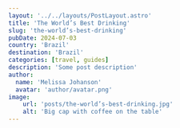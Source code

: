 ```yaml
---
layout: '../../layouts/PostLayout.astro'
title: 'The World’s Best Drinking'
slug: 'the-world’s-best-drinking'
pubDate: 2024-07-03
country: 'Brazil'
destination: 'Brazil'
categories: [travel, guides]
description: 'Some post description'
author:
  name: 'Melissa Johanson'
  avatar: 'author/avatar.png'
image:
    url: 'posts/the-world’s-best-drinking.jpg'
    alt: 'Big cap with coffee on the table'
---
```

